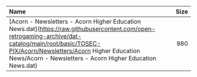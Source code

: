|Name|Size|
|:---|---:|
|[Acorn - Newsletters - Acorn Higher Education News.dat](https://raw.githubusercontent.com/open-retrogaming-archive/dat-catalog/main/root/basic/TOSEC-PIX/Acorn/Newsletters/Acorn Higher Education News/Acorn - Newsletters - Acorn Higher Education News.dat)|980|

